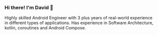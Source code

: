 ### Hi there! I'm David 👋
Highly skilled Android Engineer with 3 plus years of real-world experience in different types of applications. Has experience in Software Architecture, kotlin, coroutines and Android Compose. 
<!--
**DavidIbrahim/DavidIbrahim** is a ✨ _special_ ✨ repository because its `README.md` (this file) appears on your GitHub profile.

Here are some ideas to get you started:

- 🔭 I’m currently working on ...
- 🌱 I’m currently learning ...
- 👯 I’m looking to collaborate on ...
- 🤔 I’m looking for help with ...
- 💬 Ask me about ...
- 📫 How to reach me: ...
- 😄 Pronouns: ...
- ⚡ Fun fact: ...
-->
